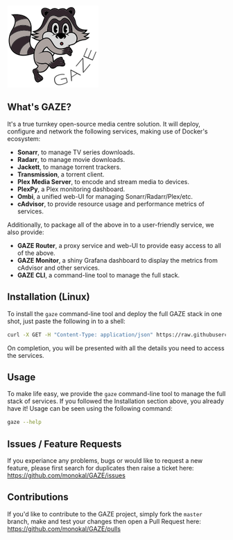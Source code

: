 ![GAZE project logo](docs/raccoon.png "GAZE project")

## What's GAZE?
It's a true turnkey open-source media centre solution. It will deploy, configure and network the following services, making use of Docker's ecosystem:
- **Sonarr**, to manage TV series downloads.
- **Radarr**, to manage movie downloads.
- **Jackett**, to manage torrent trackers.
- **Transmission**, a torrent client.
- **Plex Media Server**, to encode and stream media to devices.
- **PlexPy**, a Plex monitoring dashboard.
- **Ombi**, a unified web-UI for managing Sonarr/Radarr/Plex/etc.
- **cAdvisor**, to provide resource usage and performance metrics of services.

Additionally, to package all of the above in to a user-friendly service, we also provide:
- **GAZE Router**, a proxy service and web-UI to provide easy access to all of the above.
- **GAZE Monitor**, a shiny Grafana dashboard to display the metrics from cAdvisor and other services.
- **GAZE CLI**, a command-line tool to manage the full stack.

## Installation (Linux)
To install the `gaze` command-line tool and deploy the full GAZE stack in one shot, just paste the following in to a shell:
```sh
curl -X GET -H "Content-Type: application/json" https://raw.githubusercontent.com/monokal/GAZE/master/gaze.py > /usr/local/bin/gaze && chmod +x /usr/local/bin/gaze && gaze up
```
On completion, you will be presented with all the details you need to access the services.

## Usage
To make life easy, we provide the `gaze` command-line tool to manage the full stack of services. If you followed the Installation section above, you already have it! Usage can be seen using the following command:
```sh
gaze --help
```

## Issues / Feature Requests
If you experiance any problems, bugs or would like to request a new feature, please first search for duplicates then raise a ticket here: https://github.com/monokal/GAZE/issues

## Contributions
If you'd like to contribute to the GAZE project, simply fork the `master` branch, make and test your changes then open a Pull Request here: https://github.com/monokal/GAZE/pulls
